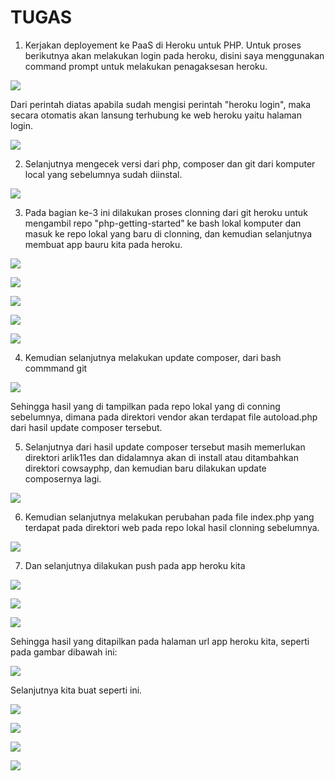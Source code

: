# TUGAS

1. Kerjakan deployement ke PaaS di Heroku untuk PHP.
Untuk proses berikutnya akan melakukan login pada heroku, disini saya menggunakan command prompt untuk melakukan penagaksesan heroku.

![](img/tugas/01.png)


Dari perintah diatas apabila sudah mengisi perintah "heroku login", maka secara otomatis akan lansung terhubung ke web heroku yaitu halaman login.

![](img/tugas/02.png)


2. Selanjutnya mengecek versi dari php, composer dan git dari komputer local yang sebelumnya sudah diinstal.

![](img/tugas/03.png)


3. Pada bagian ke-3 ini dilakukan proses clonning dari git heroku untuk mengambil repo "php-getting-started" ke bash lokal komputer dan masuk ke repo lokal yang baru di clonning, dan kemudian selanjutnya membuat app bauru kita pada heroku.

![](img/tugas/04.png)

![](img/tugas/05.png)

![](img/tugas/06.png)

![](img/tugas/07.png)

![](img/tugas/08.png)


4. Kemudian selanjutnya melakukan update composer, dari bash commmand git

![](img/tugas/09.png)

Sehingga hasil yang di tampilkan pada repo lokal yang di conning sebelumnya, dimana pada direktori vendor akan terdapat file autoload.php dari hasil update composer tersebut.


5. Selanjutnya dari hasil update composer tersebut masih memerlukan direktori arlik11es dan didalamnya akan di install atau ditambahkan direktori cowsayphp, dan kemudian baru dilakukan update composernya lagi.

![](img/tugas/10.png)


6. Kemudian selanjutnya melakukan perubahan pada file index.php yang terdapat pada direktori web pada repo lokal hasil clonning sebelumnya.

![](img/tugas/11.png)


7. Dan selanjutnya dilakukan push pada app heroku kita

![](img/tugas/12.png)

![](img/tugas/13.png)

![](img/tugas/14.png)


Sehingga hasil yang ditapilkan pada halaman url app heroku kita, seperti pada gambar dibawah ini:

![](img/tugas/15.png)


Selanjutnya kita buat seperti ini.

![](img/tugas/16.png)

![](img/tugas/17.png)

![](img/tugas/18.png)

![](img/tugas/19.png)